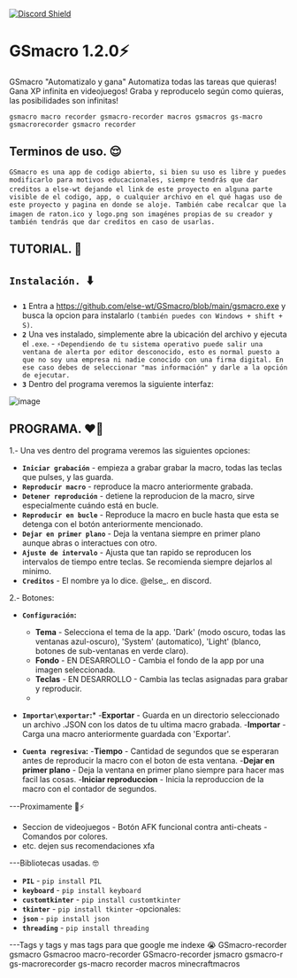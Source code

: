 [![Discord Shield](https://discordapp.com/api/guilds/1022170275984457759/widget.png?style=shield)](https://discord.gg/UEPsBPWF)

# GSmacro 1.2.0⚡
GSmacro "Automatizalo y gana"
Automatiza todas las tareas que quieras!
Gana XP infinita en videojuegos!
Graba y reproducelo según como quieras, las posibilidades son infinitas!

``gsmacro macro recorder gsmacro-recorder macros gsmacros gs-macro gsmacrorecorder gsmacro recorder ``

Terminos de uso. 😌
----------------
```GSmacro es una app de codigo abierto, si bien su uso es libre y puedes modificarlo para motivos educacionales, siempre tendrás que dar creditos a else-wt dejando el link```
```de este proyecto en alguna parte visible de el codigo, app, o cualquier archivo en el qué hagas uso de este proyecto y pagina en donde se aloje. También cabe recalcar que la imagen de raton.ico y logo.png son imagénes propias```
```de su creador y también tendrás que dar creditos en caso de usarlas.```

TUTORIAL. 🐔
----------------

## `Instalación. `⬇️
- **`1`** Entra a https://github.com/else-wt/GSmacro/blob/main/gsmacro.exe y busca la opcion para instalarlo `(también puedes con Windows + shift + S)`.
- **`2`** Una ves instalado, simplemente abre la ubicación del archivo y ejecuta el `.exe`.
       - `⚡Dependiendo de tu sistema operativo puede salir una ventana de alerta por editor desconocido, esto es normal puesto a que no soy una empresa ni nadie conocido con una firma digital. En ese caso debes de seleccionar "mas información" y darle a la opción de ejecutar.`
- **`3`** Dentro del programa veremos la siguiente interfaz:
 
![image](https://github.com/user-attachments/assets/2ec6ce66-ca2b-4672-a571-2c6154374cc0)


PROGRAMA. ❤️‍🔥
---------------
1.- Una ves dentro del programa veremos las siguientes opciones:
- **`Iniciar grabación`** - empieza a grabar grabar la macro, todas las teclas que pulses, y las guarda.
- **`Reproducir macro`** - reproduce la macro anteriormente grabada.
- **`Detener reprodución`** - detiene la reproducion de la macro, sirve especialmente cuándo está en bucle.
- **`Reproducir en bucle`** - Reproduce la macro en bucle hasta que esta se detenga con el botón anteriormente mencionado.
- **`Dejar en primer plano`** - Deja la ventana siempre en primer plano aunque abras  o interactues con otro.
- **`Ajuste de intervalo`** - Ajusta que tan rapido se reproducen los intervalos de tiempo entre teclas. Se recomienda siempre dejarlos al minimo.
- **`Creditos`** - El nombre ya lo dice. @else_. en discord.

2.- Botones:
- **`Configuración`:**
   - **Tema** - Selecciona el tema de la app. 'Dark' (modo oscuro, todas las ventanas azul-oscuro), 'System' (automatico), 'Light' (blanco, botones de sub-ventanas en verde claro).
   - **Fondo** - EN DESARROLLO - Cambia el fondo de la app por una imagen seleccionada.
   - **Teclas** - EN DESARROLLO - Cambia las teclas asignadas para grabar y reproducir.
   - 
- **`Importar\exportar`:***
   -**Exportar** - Guarda en un directorio seleccionado un archivo .JSON con los datos de tu ultima macro grabada.
   -**Importar** - Carga una macro anteriormente guardada con 'Exportar'.
  
- **`Cuenta regresiva`:**
  -**Tiempo** - Cantidad de segundos que se esperaran antes de reproducir la macro con el boton de esta ventana.
  -**Dejar en primer plano** - Deja la ventana en primer plano siempre para hacer mas facil las cosas.
  -**Iniciar reproduccion** - Inicia la reproduccion de la macro con el contador de segundos.

  
---Proximamente 🤯⚡
  - Seccion  de videojuegos - Botón AFK funcional contra anti-cheats - Comandos por colores.
  - etc. dejen sus recomendaciones xfa
 

---Bibliotecas usadas. 🤓
  - **`PIL`** - `pip install PIL`
  - **`keyboard`** - `pip install keyboard`
  - **`customtkinter`** - `pip install customtkinter`
  - **`tkinter`** - `pip install tkinter`
    -opcionales:
  - **`json`** - `pip install json`
  - **`threading`** - `pip install threading`

---Tags y tags y mas tags para que google me indexe 😭
GSmacro-recorder gsmacro Gsmacroo macro-recorder GSmacro-recorder jsmacro gsmacro-r gs-macrorecorder gs-macro recorder macros minecraftmacros 
